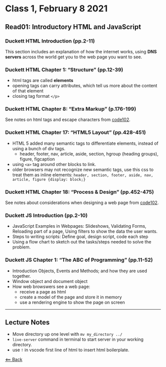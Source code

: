# Class 1, February 8 2021

## Read01: Introductory HTML and JavaScript

### Duckett HTML Introduction (pp.2-11)

This section includes an explanation of how the internet works, using **DNS servers** across the world get you to the web page you want to see.

### Duckett HTML Chapter 1: “Structure” (pp.12-39)

- html tags are called **elements**
- opening tags can carry attributes, which tell us more about the content of that element
- closing tag format `</p>`

### Duckett HTML Chapter 8: “Extra Markup” (p.176-199)

See notes on html tags and escape characters from [code102](/code102/class04-html.md).

### Duckett HTML Chapter 17: “HTML5 Layout” (pp.428-451)

- HTML 5 added many semantic tags to differentiate elements, instead of using a bunch of div tags.
  - header, footer, nav, article, aside, section, hgroup (heading groups), figure, figcaption
- using `<a>` tag around other blocks to link.
- older browsers may not recognize new semantic tags, use this css to treat them as inline elements: `header, section, footer, aside, nav, article, figure {display: block;}`

### Duckett HTML Chapter 18: “Process & Design” (pp.452-475)

See notes about considerations when designing a web page from [code102](/code102/class04-html.md).

### Duckett JS Introduction (pp.2-10)

- JavaScript Examples in Webpages: Slideshows, Validating Forms, Reloading part of a page, Using filters to show the data the user wants.
- Steps to writing scripts: Define goal, design script, code each step
- Using a flow chart to sketch out the tasks/steps needed to solve the problem.

### Duckett JS Chapter 1: “The ABC of Programming” (pp.11-52)

- Introduction Objects, Events and Methods; and how they are used together.
- Window object and document object
- How web browswers see a web page:
  - receive a page as html
  - create a model of the page and store it in memory
  - use a rendering engine to show the page on screen

---

## Lecture Notes

- Move directory up one level with `mv my_directory ../`
- `live-server` command in terminal to start server in your working directory.
- use `!` in vscode first line of html to insert html boilerplate.

[<== Back](/README.md)
